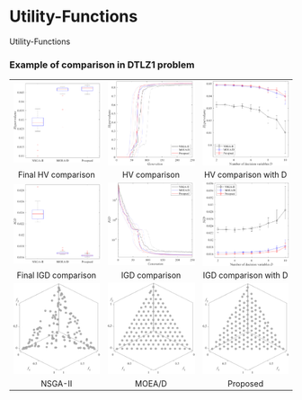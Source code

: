 # Utility-Functions
 Utility-Functions

### Example of comparison in DTLZ1 problem
||||
|:-:|:-:|:-:|
|![](Data/DTLZ1_M3_D7HVAlg.png)|![](Data/DTLZ1_M3_D7HVGen.png)|![](Data/DTLZ1_M3_DHVParam.png)|
|Final HV comparison|HV comparison|HV comparison with D|
|![](Data/DTLZ1_M3_D7IGDAlg.png)|![](Data/DTLZ1_M3_D7IGDGen.png)|![](Data/DTLZ1_M3_DIGDParam.png)|
|Final IGD comparison|IGD comparison|IGD comparison with D|
|![](Data/DTLZ1_M3_D7NSGAII.png)|![](Data/DTLZ1_M3_D7MOEAD.png)|![](Data/DTLZ1_M3_D7MOEADILD.png)|
|NSGA-II|MOEA/D|Proposed|
